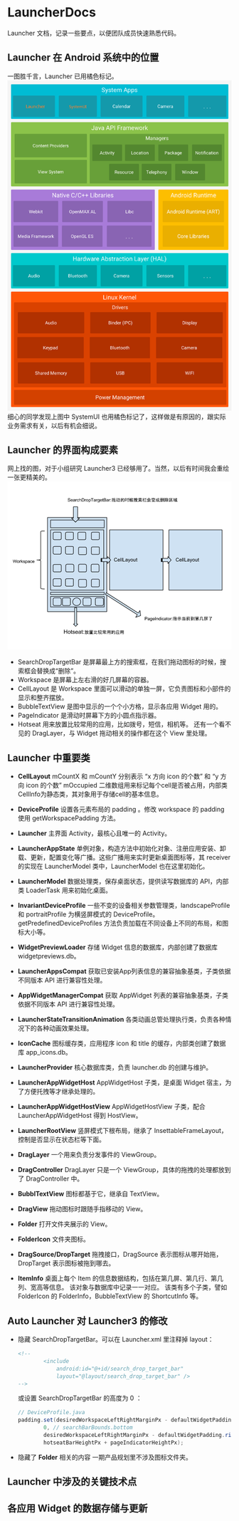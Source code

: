 # LauncherDocs
Launcher 文档，记录一些要点，以便团队成员快速熟悉代码。


## Launcher 在 Android 系统中的位置
一图胜千言，Launcher 已用橘色标记。
![Android Stack](./LauncherDocs-Figure001.png?raw=true "Android Stack")
细心的同学发现上图中 SystemUI 也用橘色标记了，这样做是有原因的，跟实际业务需求有关，以后有机会细说。


## Launcher 的界面构成要素
网上找的图，对于小组研究 Launcher3 已经够用了。当然，以后有时间我会重绘一张更精美的。
![Launcher Layout](./LauncherDocs-Figure002.png?raw=true "Launcher Layout")
  * SearchDropTargetBar 是屏幕最上方的搜索框，在我们拖动图标的时候，搜索框会替换成“删除”。
  * Workspace 是屏幕上左右滑的好几屏幕的容器。
  * CellLayout 是 Workspace 里面可以滑动的单独一屏，它负责图标和小部件的显示和整齐摆放。
  * BubbleTextView 是图中显示的一个个小方格，显示各应用 Widget 用的。
  * PageIndicator 是滑动时屏幕下方的小圆点指示器。
  * Hotseat 用来放置比较常用的应用，比如拨号，短信，相机等。
  还有一个看不见的 DragLayer，与 Widget 拖动相关的操作都在这个 View 里处理。


## Launcher 中重要类

* **CellLayout**
  mCountX 和 mCountY 分别表示 “x 方向 icon 的个数” 和 “y 方向 icon 的个数”
  mOccupied 二维数组用来标记每个cell是否被占用，内部类CellInfo为静态类，其对象用于存储cell的基本信息。

* **DeviceProfile**
  设置各元素布局的 padding 。修改 workspace 的 padding 使用 getWorkspacePadding 方法。

* **Launcher**
  主界面 Activity，最核心且唯一的 Activity。

* **LauncherAppState**
  单例对象，构造方法中初始化对象、注册应用安装、卸载、更新，配置变化等广播。这些广播用来实时更新桌面图标等，其 receiver 的实现在 LauncherModel 类中，LauncherModel 也在这里初始化。

* **LauncherModel**
  数据处理类，保存桌面状态，提供读写数据库的 API，内部类 LoaderTask 用来初始化桌面。

* **InvariantDeviceProfile**
  一些不变的设备相关参数管理类，landscapeProfile 和 portraitProfile 为横竖屏模式的 DeviceProfile。getPredefinedDeviceProfiles 方法负责加载在不同设备上不同的布局，和图标大小等。

* **WidgetPreviewLoader**
  存储 Widget 信息的数据库，内部创建了数据库 widgetpreviews.db。

* **LauncherAppsCompat**
  获取已安装App列表信息的兼容抽象基类，子类依据不同版本 API 进行兼容性处理。

* **AppWidgetManagerCompat**
  获取 AppWidget 列表的兼容抽象基类，子类依据不同版本 API 进行兼容性处理。

* **LauncherStateTransitionAnimation**
  各类动画总管处理执行类，负责各种情况下的各种动画效果处理。

* **IconCache**
  图标缓存类，应用程序 icon 和 title 的缓存，内部类创建了数据库 app_icons.db。

* **LauncherProvider**
  核心数据库类，负责 launcher.db 的创建与维护。

* **LauncherAppWidgetHost**
  AppWidgetHost 子类，是桌面 Widget 宿主，为了方便托拽等才继承处理的。

* **LauncherAppWidgetHostView**
  AppWidgetHostView 子类，配合 LauncherAppWidgetHost 得到 HostView。

* **LauncherRootView**
  竖屏模式下根布局，继承了 InsettableFrameLayout，控制是否显示在状态栏等下面。

* **DragLayer**
  一个用来负责分发事件的 ViewGroup。

* **DragController**
  DragLayer 只是一个 ViewGroup，具体的拖拽的处理都放到了 DragController 中。

* **BubblTextView**
  图标都基于它，继承自 TextView。

* **DragView**
  拖动图标时跟随手指移动的 View。

* **Folder**
  打开文件夹展示的 View。

* **FolderIcon**
  文件夹图标。

* **DragSource/DropTarget**
  拖拽接口，DragSource 表示图标从哪开始拖，DropTarget 表示图标被拖到哪去。

* **ItemInfo**
  桌面上每个 Item 的信息数据结构，包括在第几屏、第几行、第几列、宽高等信息。
  该对象与数据库中记录一一对应。
  该类有多个子类，譬如 FolderIcon 的 FolderInfo，BubbleTextView 的 ShortcutInfo 等。


## Auto Launcher 对 Launcher3 的修改

* 隐藏 SearchDropTargetBar。可以在 Launcher.xml 里注释掉 layout：

  ```xml
  <!--
          <include
              android:id="@+id/search_drop_target_bar"
              layout="@layout/search_drop_target_bar" />
  -->
  ```

  或设置 SearchDropTargetBar 的高度为 0 ：

  ```java
  // DeviceProfile.java
  padding.set(desiredWorkspaceLeftRightMarginPx - defaultWidgetPadding.left,
          0, // searchBarBounds.bottom
          desiredWorkspaceLeftRightMarginPx - defaultWidgetPadding.right,
          hotseatBarHeightPx + pageIndicatorHeightPx);
  ```

* 隐藏了 **Folder** 相关的内容
  一期产品规划里不涉及图标文件夹。


## Launcher 中涉及的关键技术点



## 各应用 Widget 的数据存储与更新


